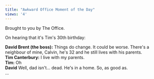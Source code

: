 ```yaml
---
title: "Awkward Office Moment of the Day"
views: '4'
---
```

<p>Brought to you by The Office.</p>
<p>On hearing that it's Tim's 30th birthday:</p>
<p><strong>David Brent (the boss):</strong> Things do change.  It could be worse. There's a neighbour of mine, Calvin, he's 32 and he still lives with his parents.<br />
<strong>Tim Canterbury:</strong> I live with my parents.<br />
<strong>Tim:</strong> Oh<br />
<strong>David</strong> Well, dad isn't... dead.  He's in a home. So, as good as.<br />
...<br />
